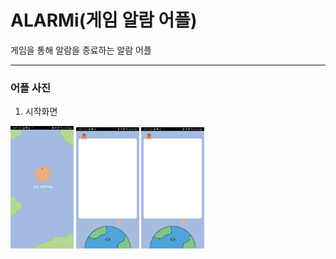 # ALARMi(게임 알람 어플)
게임을 통해 알람을 종료하는 알람 어플

---
### 어플 사진

1. 시작화면
<div>
<img src = "./image/start.jpg" width="20%">
<img src = "./image/main.jpg" width="20%">
<img src = "./image/main.jpg" width="20%">
</div>
